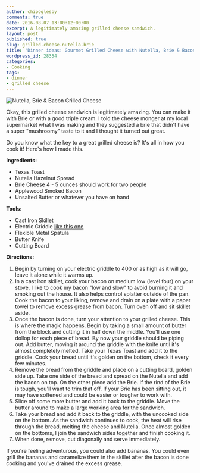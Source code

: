 ```yaml
---
author: chipoglesby
comments: true
date: 2016-08-07 13:00:12+00:00
excerpt: A legitimately amazing grilled cheese sandwich.
layout: post
published: true
slug: grilled-cheese-nutella-brie
title: 'Dinner ideas: Gourmet Grilled Cheese with Nutella, Brie & Bacon'
wordpress_id: 28354
categories:
- Cooking
tags:
- dinner
- grilled cheese
---
```


![Nutella, Brie & Bacon Grilled Cheese](https://storage.googleapis.com/www.chipoglesby.com/brie-1.jpg)

Okay, this grilled cheese sandwich is legitimately amazing. You can make it with Brie or with a good triple cream. I told the cheese monger at my local supermarket what I was making and they suggested a brie that didn't have a super "mushroomy" taste to it and I thought it turned out great.

Do you know what the key to a great grilled cheese is? It's all in how you cook it! Here's how I made this.

**Ingredients:**

  * Texas Toast
  * Nutella Hazelnut Spread
  * Brie Cheese 4 - 5 ounces should work for two people
  * Applewood Smoked Bacon
  * Unsalted Butter or whatever you have on hand

**Tools:**

  * Cast Iron Skillet
  * Electric Griddle [like this one](http://www1.macys.com/shop/product/presto-07030-griddle-jumbo-cool-touch?ID=136866)
  * Flexible Metal Spatula
  * Butter Knife
  * Cutting Board

**Directions:**

  1. Begin by turning on your electric griddle to 400 or as high as it will go, leave it alone while it warms up.
  2. In a cast iron skillet, cook your bacon on medium low (level four) on your stove. I like to cook my bacon "low and slow" to avoid burning it and smoking out the house. It also helps control splatter outside of the pan. Cook the bacon to your liking, remove and drain on a plate with a paper towel to remove excess grease from bacon. Turn oven off and sit skillet aside.
  3. Once the bacon is done, turn your attention to your grilled cheese. This is where the magic happens. Begin by taking a small amount of butter from the block and cutting it in half down the middle. You'll use one dollop for each piece of bread. By now your griddle should be piping out. Add butter, moving it around the griddle with the knife until it's almost completely melted. Take your Texas Toast and add it to the griddle. Cook your bread until it's golden on the bottom, check it every few minutes.
  4. Remove the bread from the griddle and place on a cutting board, golden side up. Take one side of the bread and spread on the Nutella and add the bacon on top. On the other piece add the Brie. If the rind of the Brie is tough, you'll want to trim that off. If your Brie has been sitting out, it may have softened and could be easier or tougher to work with.
  5. Slice off some more butter and add it back to the griddle. Move the butter around to make a large working area for the sandwich.
  6. Take your bread and add it back to the griddle, with the uncooked side on the bottom. As the sandwich continues to cook, the heat will rise through the bread, melting the cheese and Nutella. Once almost golden on the bottoms, I join the sandwich sides together and finish cooking it.
  7. When done, remove, cut diagonally and serve immediately.

If you're feeling adventurous, you could also add bananas. You could even grill the bananas and caramelize them in the skillet after the bacon is done cooking and you've drained the excess grease.
